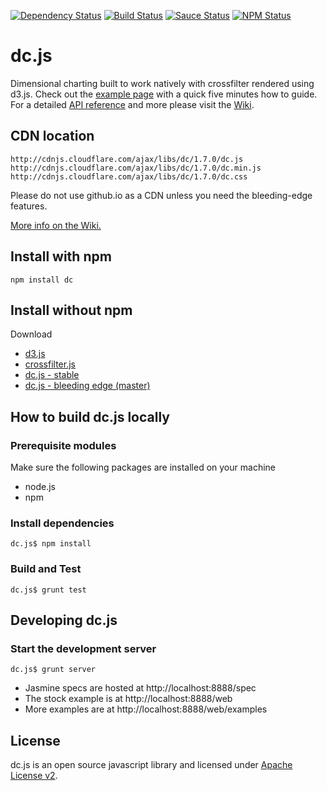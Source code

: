 [![Dependency Status](https://gemnasium.com/dc-js/dc.js.svg)](https://gemnasium.com/dc-js/dc.js)
[![Build Status](https://api.travis-ci.org/dc-js/dc.js.png?branch=master)](http://travis-ci.org/dc-js/dc.js)
[![Sauce Status](https://saucelabs.com/buildstatus/sclevine)](https://saucelabs.com/u/sclevine)
[![NPM Status](https://badge.fury.io/js/dc.png)](http://badge.fury.io/js/dc)

dc.js
=====

Dimensional charting built to work natively with crossfilter rendered using d3.js. Check out the
[example page](http://dc-js.github.com/dc.js/) with a quick five minutes how to guide. For a
detailed [API reference](https://github.com/dc-js/dc.js/blob/master/web/docs/api-1.6.0.md) and
more please visit the [Wiki](https://github.com/dc-js/dc.js/wiki).


CDN location
--------------------
```
http://cdnjs.cloudflare.com/ajax/libs/dc/1.7.0/dc.js
http://cdnjs.cloudflare.com/ajax/libs/dc/1.7.0/dc.min.js
http://cdnjs.cloudflare.com/ajax/libs/dc/1.7.0/dc.css
```
Please do not use github.io as a CDN unless you need the bleeding-edge features.

[More info on the Wiki.](https://github.com/dc-js/dc.js/wiki#cdn-location)


Install with npm
--------------------
```
npm install dc
```


Install without npm
--------------------
Download
* [d3.js](https://github.com/mbostock/d3)
* [crossfilter.js](https://github.com/square/crossfilter)
* [dc.js - stable](https://github.com/dc-js/dc.js/releases)
* [dc.js - bleeding edge (master)](https://github.com/dc-js/dc.js)


How to build dc.js locally
---------------------------

### Prerequisite modules

Make sure the following packages are installed on your machine
* node.js
* npm

### Install dependencies
```
dc.js$ npm install
```

### Build and Test
```
dc.js$ grunt test
```

Developing dc.js
----------------

### Start the development server
```
dc.js$ grunt server
```

* Jasmine specs are hosted at http://localhost:8888/spec
* The stock example is at http://localhost:8888/web
* More examples are at http://localhost:8888/web/examples

License
--------------------

dc.js is an open source javascript library and licensed under
[Apache License v2](http://www.apache.org/licenses/LICENSE-2.0.html).
